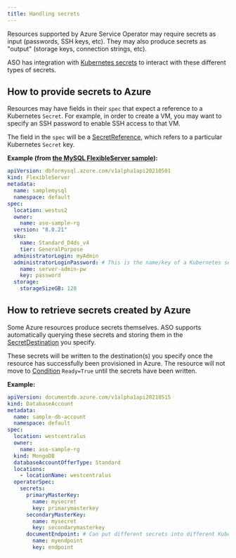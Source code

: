```yaml
---
title: Handling secrets
---
```


Resources supported by Azure Service Operator may require secrets as input (passwords, SSH keys, etc).
They may also produce secrets as "output" (storage keys, connection strings, etc). 

ASO has integration with [Kubernetes secrets](https://kubernetes.io/docs/concepts/configuration/secret/) to interact with 
these different types of secrets.

## How to provide secrets to Azure
Resources may have fields in their `spec` that expect a reference to a Kubernetes `Secret`. 
For example, in order to create a VM, you may want to specify an SSH password to enable SSH access to that VM.

The field in the `spec` will be a [SecretReference](https://pkg.go.dev/github.com/Azure/azure-service-operator/v2/pkg/genruntime#SecretReference),
which refers to a particular Kubernetes `Secret` key.

**Example (from [the MySQL FlexibleServer sample](https://github.com/Azure/azure-service-operator/blob/main/v2/config/samples/dbformysql/v1alpha1api/v1alpha1api20210501_flexibleserver.yaml)):**
```yaml
apiVersion: dbformysql.azure.com/v1alpha1api20210501
kind: FlexibleServer
metadata:
  name: samplemysql
  namespace: default
spec:
  location: westus2
  owner:
    name: aso-sample-rg
  version: "8.0.21"
  sku:
    name: Standard_D4ds_v4
    tier: GeneralPurpose
  administratorLogin: myAdmin
  administratorLoginPassword: # This is the name/key of a Kubernetes secret in the same namespace
    name: server-admin-pw
    key: password
  storage:
    storageSizeGB: 128
```

## How to retrieve secrets created by Azure

Some Azure resources produce secrets themselves. ASO supports automatically querying these secrets 
and storing them in the [SecretDestination](https://pkg.go.dev/github.com/Azure/azure-service-operator/v2/pkg/genruntime#SecretDestination) you specify.

These secrets will be written to the destination(s) you specify once the resource has successfully been provisioned in Azure.
The resource will not move to [Condition](https://azure.github.io/azure-service-operator/introduction/conditions/) `Ready=True` 
until the secrets have been written.

**Example:**
```yaml
apiVersion: documentdb.azure.com/v1alpha1api20210515
kind: DatabaseAccount
metadata:
  name: sample-db-account
  namespace: default
spec:
  location: westcentralus
  owner:
    name: aso-sample-rg
  kind: MongoDB
  databaseAccountOfferType: Standard
  locations:
    - locationName: westcentralus
  operatorSpec:
    secrets:
      primaryMasterKey:
        name: mysecret
        key: primarymasterkey
      secondaryMasterKey:
        name: mysecret
        key: secondarymasterkey
      documentEndpoint: # Can put different secrets into different Kubernetes secrets, if desired
        name: myendpoint
        key: endpoint
```

